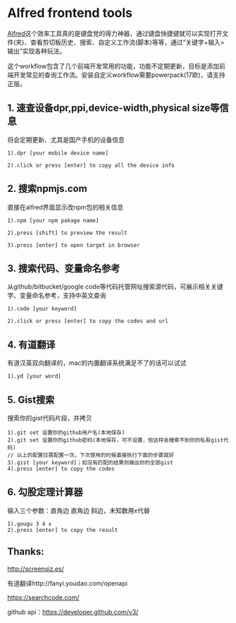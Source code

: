# Alfred frontend tools
[Alfred](https://www.alfredapp.com/)这个效率工具真的是键盘党的得力神器，通过键盘快捷键就可以实现打开文件(夹)、查看剪切板历史、搜索、自定义工作流(脚本)等等，通过“关键字+输入=输出”实现各种玩法。

这个workflow包含了几个前端开发常用的功能，功能不定期更新，目标是添加前端开发常见的查询工作流。安装自定义workflow需要powerpack(17欧)，请支持正版。

## 1. 速查设备dpr,ppi,device-width,physical size等信息
将会定期更新、尤其是国产手机的设备信息
```
1).dpr [your mobile device name]

2).click or press [enter] to copy all the device info
```

## 2. 搜索npmjs.com
直接在alfred界面显示改npm包的相关信息
```
1).npm [your npm pakage name]

2).press [shift] to preview the result

3).press [enter] to open target in browser
```

## 3. 搜索代码、变量命名参考
从github/bitbucket/google code等代码托管网址搜索源代码，可展示相关关键字、变量命名参考，支持中英文查询
```
1).code [your keyword]

2).click or press [enter] to copy the codes and url
```

## 4. 有道翻译
有道汉英双向翻译的，mac的内置翻译系统满足不了的话可以试试
```
1).yd [your word]
```

## 5. Gist搜索
搜索你的gist代码片段，并拷贝
```
1).git set 设置你的github用户名(本地保存)
2).git set 设置你的github密码(本地保存，可不设置，但这样会搜索不到你的私有gist代码)
// 以上的配置仅需配置一次，下次使用的时候直接执行下面的步骤就好
3).gist [your keyword]；如没有匹配的结果则输出你的全部gist
4).press [enter] to copy the codes
```

## 6. 勾股定理计算器
输入三个参数：直角边 直角边 斜边，未知数用x代替
```
1).gougu 3 4 x
2).press [enter] to copy the result
```


## Thanks:
http://screensiz.es/

有道翻译http://fanyi.youdao.com/openapi

https://searchcode.com/

github api：https://developer.github.com/v3/


